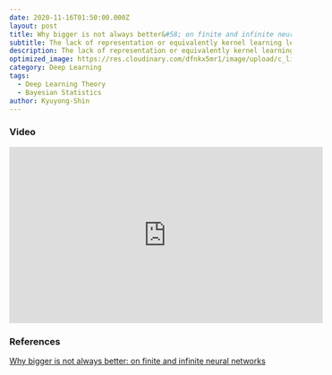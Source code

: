 ```yaml
---
date: 2020-11-16T01:50:00.000Z
layout: post
title: Why bigger is not always better&#58; on finite and infinite neural networks
subtitle: The lack of representation or equivalently kernel learning leads to less flexibility and hence worse performance.
description: The lack of representation or equivalently kernel learning leads to less flexibility and hence worse performance.
optimized_image: https://res.cloudinary.com/dfnkx5mr1/image/upload/c_limit,h_200,w_380/v1609603777/post_img/is-bigger-better_wvltyv.jpg
category: Deep Learning
tags:
  - Deep Learning Theory
  - Bayesian Statistics
author: Kyuyong-Shin
---
```


### Video
<iframe width="560" height="315" src="https://www.youtube.com/embed/6wuke6XWMf0" frameborder="0" allow="accelerometer; autoplay; clipboard-write; encrypted-media; gyroscope; picture-in-picture" allowfullscreen></iframe>

### References
[Why bigger is not always better&#58; on finite and infinite neural networks](https://proceedings.icml.cc/static/paper_files/icml/2020/3680-Paper.pdf)
